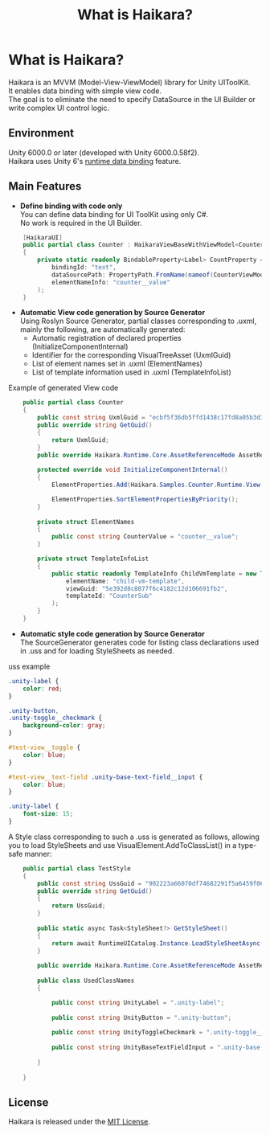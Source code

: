 ﻿---
order: -1
title: What is Haikara?
---

# What is Haikara?
Haikara is an MVVM (Model-View-ViewModel) library for Unity UIToolKit.  
It enables data binding with simple view code.  
The goal is to eliminate the need to specify DataSource in the UI Builder or write complex UI control logic.

## Environment
Unity 6000.0 or later (developed with Unity 6000.0.58f2).  
Haikara uses Unity 6's [runtime data binding](https://docs.unity3d.com/6000.0/Documentation/Manual/UIE-runtime-binding.html) feature.

## Main Features
- **Define binding with code only**  
  You can define data binding for UI ToolKit using only C#.  
  No work is required in the UI Builder.
```csharp
    [HaikaraUI]
    public partial class Counter : HaikaraViewBaseWithViewModel<CounterViewModel>
    {
        private static readonly BindableProperty<Label> CountProperty = BindableProperty<Label>.Create(
            bindingId: "text",
            dataSourcePath: PropertyPath.FromName(nameof(CounterViewModel.Label)),
            elementNameInfo: "counter__value"
        );
    }
```

- **Automatic View code generation by Source Generator**  
  Using Roslyn Source Generator, partial classes corresponding to .uxml, mainly the following, are automatically generated:
    - Automatic registration of declared properties (InitializeComponentInternal)
    - Identifier for the corresponding VisualTreeAsset (UxmlGuid)
    - List of element names set in .uxml (ElementNames)
    - List of template information used in .uxml (TemplateInfoList)

Example of generated View code
```csharp
    public partial class Counter
    {
        public const string UxmlGuid = "ecbf5f36db5ffd1438c17fd8a05b3d33";
        public override string GetGuid()
        {
            return UxmlGuid;
        }
        public override Haikara.Runtime.Core.AssetReferenceMode AssetReferenceMode => Haikara.Runtime.Core.AssetReferenceMode.Resource;
        
        protected override void InitializeComponentInternal()
        {
            ElementProperties.Add(Haikara.Samples.Counter.Runtime.View.Counter.CountProperty);

            ElementProperties.SortElementPropertiesByPriority();
        }
        
        private struct ElementNames
        {
            public const string CounterValue = "counter__value";
        }

        private struct TemplateInfoList
        {
            public static readonly TemplateInfo ChildVmTemplate = new TemplateInfo(
                elementName: "child-vm-template",
                viewGuid: "5e392d8c8077f6c4182c12d106691fb2",
                templateId: "CounterSub"
            );
        }
    }
```

- **Automatic style code generation by Source Generator**  
  The SourceGenerator generates code for listing class declarations used in .uss and for loading StyleSheets as needed.

uss example
```css
.unity-label {
    color: red;
}

.unity-button,
.unity-toggle__checkmark {
    background-color: gray;
}

#test-view__toggle {
    color: blue;
}

#test-view__text-field .unity-base-text-field__input {
    color: blue;
}

.unity-label {
    font-size: 15;
}
```
A Style class corresponding to such a .uss is generated as follows, allowing you to load StyleSheets and use VisualElement.AddToClassList() in a type-safe manner:

```csharp
    public partial class TestStyle
    {
        public const string UssGuid = "902223a66070df74682291f5a6459f06";
        public override string GetGuid()
        {
            return UssGuid;
        }
        
        public static async Task<StyleSheet?> GetStyleSheet()
        {
            return await RuntimeUICatalog.Instance.LoadStyleSheetAsync(UssGuid);
        }
        
        public override Haikara.Runtime.Core.AssetReferenceMode AssetReferenceMode => Haikara.Runtime.Core.AssetReferenceMode.Resource;
        
        public class UsedClassNames
        {

            public const string UnityLabel = ".unity-label";
            
            public const string UnityButton = ".unity-button";
            
            public const string UnityToggleCheckmark = ".unity-toggle__checkmark";
            
            public const string UnityBaseTextFieldInput = ".unity-base-text-field__input";
            
        }
            
    }
```

## License
Haikara is released under the [MIT License](https://github.com/fireskyvvv/Haikara/blob/master/LICENSE.md).